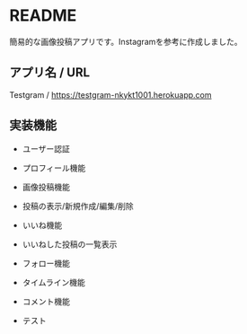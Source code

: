 # README

簡易的な画像投稿アプリです。Instagramを参考に作成しました。

## アプリ名 / URL

Testgram / https://testgram-nkykt1001.herokuapp.com

## 実装機能

* ユーザー認証

* プロフィール機能

* 画像投稿機能

* 投稿の表示/新規作成/編集/削除

* いいね機能

* いいねした投稿の一覧表示

* フォロー機能

* タイムライン機能

* コメント機能

* テスト
